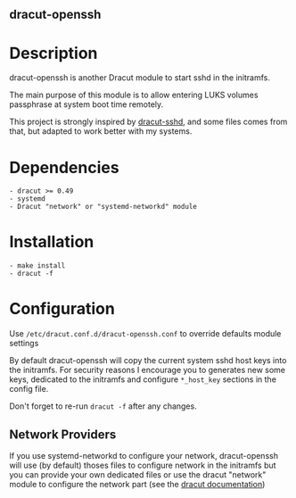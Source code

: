 dracut-openssh
--------------

# Description

dracut-openssh is another Dracut module to start sshd in the initramfs.

The main purpose of this module is to allow entering LUKS volumes passphrase at system boot time remotely.

This project is strongly inspired by [dracut-sshd][dsshd], and some files comes from that, but adapted to work better with my systems.

# Dependencies

    - dracut >= 0.49
    - systemd
    - Dracut "network" or "systemd-networkd" module

# Installation
    - make install
    - dracut -f

# Configuration

Use `/etc/dracut.conf.d/dracut-openssh.conf` to override defaults module settings

By default dracut-openssh will copy the current system sshd host keys into the initramfs. For security reasons I encourage you to generates new some keys, dedicated to the initramfs and configure `*_host_key` sections in the config file.

Don't forget to re-run `dracut -f` after any changes.

## Network Providers

If you use systemd-networkd to configure your network, dracut-openssh will use (by default) thoses files to configure network in the initramfs but you can provide your own dedicated files or use the dracut "network" module to configure the network part (see the [dracut documentation][dnetwork]) 

[dsshd]: https://github.com/gsauthof/dracut-sshd
[dnetwork]: http://man7.org/linux/man-pages/man7/dracut.cmdline.7.html
